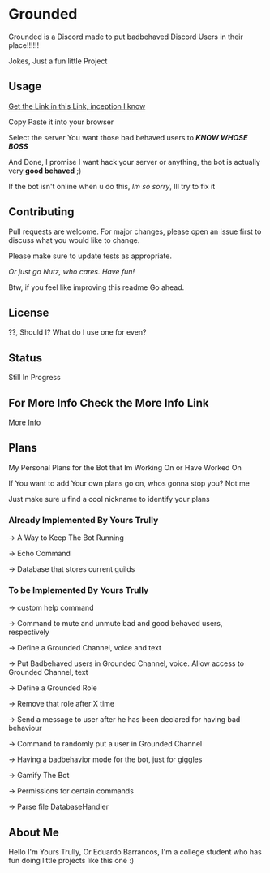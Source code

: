 # Grounded

Grounded is a Discord made to put badbehaved Discord Users in their place!!!!!!

Jokes, Just a fun little Project

## Usage

[Get the Link in this Link, inception I know](bot_info.json)

Copy Paste it into your browser

Select the server You want those bad behaved users to ***KNOW WHOSE BOSS***

And Done, I promise I want hack your server or anything, the bot is actually very **good behaved** ;)

If the bot isn't online when u do this, *Im so sorry*, Ill try to fix it

## Contributing

Pull requests are welcome. For major changes, please open an issue first to discuss what you would like to change.

Please make sure to update tests as appropriate.

*Or just go Nutz, who cares. Have fun!*

Btw, if you feel like improving this readme Go ahead.

## License

??, Should I? What do I use one for even?

## Status

Still In Progress

## For More Info Check the More Info Link

[More Info](bot_info.json)

## Plans

My Personal Plans for the Bot that Im Working On or Have Worked On

If You want to add Your own plans go on, whos gonna stop you? Not me

Just make sure u find a cool nickname to identify your plans

### Already Implemented By Yours Trully

-> A Way to Keep The Bot Running

-> Echo Command

-> Database that stores current guilds

### To be Implemented By Yours Trully

-> custom help command

-> Command to mute and unmute bad and good behaved users, respectively

-> Define a Grounded Channel, voice and text

-> Put Badbehaved users in Grounded Channel, voice. Allow access to Grounded Channel, text

-> Define a Grounded Role

-> Remove that role after X time

-> Send a message to user after he has been declared for having bad behaviour

-> Command to randomly put a user in Grounded Channel

-> Having a badbehavior mode for the bot, just for giggles

-> Gamify The Bot

-> Permissions for certain commands

-> Parse file DatabaseHandler

## About Me

Hello I'm Yours Trully, Or Eduardo Barrancos, I'm a college student who has fun doing little projects like this one :)
